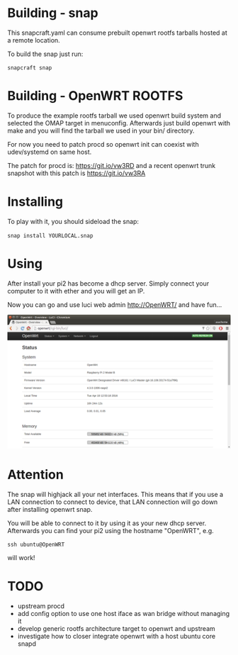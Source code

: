 # Building - snap

This snapcraft.yaml can consume prebuilt openwrt rootfs tarballs hosted at a remote location.

To build the snap just run:

```
snapcraft snap
```

# Building - OpenWRT ROOTFS

To produce the example rootfs tarball we used openwrt build system and selected the OMAP target in menuconfig. Afterwards just build openwrt with make and you will
find the tarball we used in your bin/ directory.

For now you need to patch procd so openwrt init can coexist with udev/systemd on same host.

The patch for procd is: <https://git.io/vw3RD> and a recent openwrt trunk snapshot with this patch is <https://git.io/vw3RA>

# Installing

To play with it, you should sideload the snap:

 `snap install YOURLOCAL.snap`


# Using

After install your pi2 has become a dhcp server. Simply connect your computer to it with ether and you will get an IP.

Now you can go and use luci web admin <http://OpenWRT/> and have fun...

![alt text](https://github.com/asac/openwrt-snap/raw/master/openwrt-luci-snap.png "Luci on snappy Core")

# Attention

The snap will highjack all your net interfaces. This means that if you use a LAN connection to connect to device, that LAN connection will go down after installing openwrt snap. 

You will be able to connect to it by using it as your new dhcp server. Afterwards you can find your pi2 using the hostname "OpenWRT", e.g.

```
ssh ubuntu@OpenWRT
```

will work!

# TODO

* upstream procd
* add config option to use one host iface as wan bridge without managing it
* develop generic rootfs architecture target to openwrt and upstream
* investigate how to closer integrate openwrt with a host ubuntu core snapd

